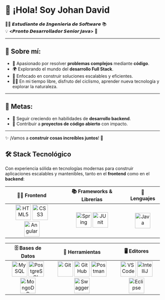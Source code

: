 # 👋 ¡Hola! Soy Johan David  

👨‍💻 **𝙀𝙨𝙩𝙪𝙙𝙞𝙖𝙣𝙩𝙚 𝙙𝙚 𝙄𝙣𝙜𝙚𝙣𝙞𝙚𝙧í𝙖 𝙙𝙚 𝙎𝙤𝙛𝙩𝙬𝙖𝙧𝙚** 📚  
💡 **<𝙋𝙧𝙤𝙣𝙩𝙤 𝘿𝙚𝙨𝙖𝙧𝙧𝙤𝙡𝙡𝙖𝙙𝙤𝙧 𝙎𝙚𝙣𝙞𝙤𝙧 𝙅𝙖𝙫𝙖>** 🚀  

---

## 🌟 **Sobre mí:**

- 🔧 Apasionado por resolver **problemas complejos** mediante **código**.  
- 🌍 Explorando el mundo del **desarrollo Full Stack**.  
- 🎯 Enfocado en construir soluciones escalables y eficientes.  
- 🚴‍♂️ En mi tiempo libre, disfruto del ciclismo, aprender nueva tecnología y explorar la naturaleza.  

---

## 🎯 **Metas:**

- 🌱 Seguir creciendo en habilidades de **desarrollo backend**.  
- 🚀 Contribuir a **proyectos de código abierto** con impacto.  

---

✨ ¡Vamos a **construir cosas increíbles juntos**! 🚀

## 🛠️ **Stack Tecnológico**

Con experiencia sólida en tecnologías modernas para construir aplicaciones escalables y mantenibles, tanto en el **frontend** como en el **backend**:

| 👨‍💻 **Frontend** | 📚 **Frameworks & Librerías** | 🧠 **Lenguajes** |
|:-----------------:|:------------------------------:|:----------------:|
| <img src="https://cdn.jsdelivr.net/gh/devicons/devicon/icons/html5/html5-original.svg" width="50" alt="HTML5" /> <img src="https://cdn.jsdelivr.net/gh/devicons/devicon/icons/css3/css3-original.svg" width="50" alt="CSS3" /> <img src="https://cdn.jsdelivr.net/gh/devicons/devicon/icons/angularjs/angularjs-original.svg" width="50" alt="Angular" /> | <img src="https://cdn.jsdelivr.net/gh/devicons/devicon/icons/spring/spring-original.svg" width="50" alt="Spring" /> <img src="https://cdn.jsdelivr.net/gh/devicons/devicon/icons/junit/junit-original.svg" width="50" alt="JUnit" /> | <img src="https://cdn.jsdelivr.net/gh/devicons/devicon/icons/java/java-original.svg" width="50" alt="Java" /> |

| 🗄️ **Bases de Datos** | 🔧 **Herramientas** | 🖥️ **Editores** |
|:----------------------:|:-------------------:|:---------------:|
| <img src="https://cdn.jsdelivr.net/gh/devicons/devicon/icons/mysql/mysql-original.svg" width="50" alt="MySQL" /> <img src="https://cdn.jsdelivr.net/gh/devicons/devicon/icons/postgresql/postgresql-original.svg" width="50" alt="PostgreSQL" /> <img src="https://cdn.jsdelivr.net/gh/devicons/devicon/icons/mongodb/mongodb-original.svg" width="50" alt="MongoDB" /> | <img src="https://cdn.jsdelivr.net/gh/devicons/devicon/icons/git/git-original.svg" width="50" alt="Git" /> <img src="https://cdn.jsdelivr.net/gh/devicons/devicon/icons/github/github-original.svg" width="50" alt="GitHub" /> <img src="https://cdn.jsdelivr.net/gh/devicons/devicon/icons/postman/postman-original.svg" width="50" alt="Postman" /> <img src="https://cdn.jsdelivr.net/gh/devicons/devicon/icons/swagger/swagger-original.svg" width="50" alt="Swagger" /> | <img src="https://cdn.jsdelivr.net/gh/devicons/devicon/icons/vscode/vscode-original.svg" width="50" alt="VSCode" /> <img src="https://cdn.jsdelivr.net/gh/devicons/devicon/icons/intellij/intellij-original.svg" width="50" alt="IntelliJ" /> <img src="https://cdn.jsdelivr.net/gh/devicons/devicon/icons/eclipse/eclipse-original.svg" width="50" alt="Eclipse" /> |












